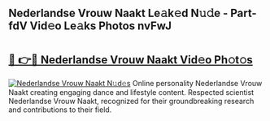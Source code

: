 ## Nederlandse Vrouw Naakt Le𝚊k𝚎d N𝚞𝚍e - Part-fdV Vid𝚎o Le𝚊ks Photos nvFwJ

# <h2><a href="http://fb5xyp.evod.top/?m=Nederlandse+Vrouw+Naakt">🔗 👉🔴 Nederlandse Vrouw Naakt Vid𝚎o Ph𝚘t𝚘s</a></h2>

[![Nederlandse Vrouw Naakt N𝚞d𝚎s](https://i.imgur.com/8V9OHl7.gif)](http://fb5xyp.evod.top/?m=Nederlandse+Vrouw+Naakt)
Online personality Nederlandse Vrouw Naakt creating engaging dance and lifestyle content. Respected scientist Nederlandse Vrouw Naakt, recognized for their groundbreaking research and contributions to their field. 
